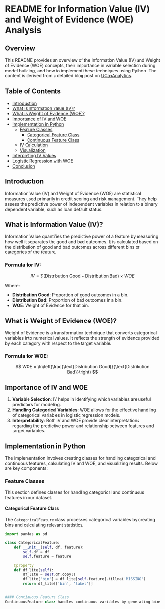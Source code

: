 # README for Information Value (IV) and Weight of Evidence (WOE) Analysis

## Overview

This README provides an overview of the Information Value (IV) and Weight of Evidence (WOE) concepts, their importance in variable selection during model building, and how to implement these techniques using Python. The content is derived from a detailed blog post on [UCanAnalytics](https://ucanalytics.com/blogs/information-value-and-weight-of-evidencebanking-case/).

## Table of Contents

- [Introduction](#introduction)
- [What is Information Value (IV)?](#what-is-information-value-iv)
- [What is Weight of Evidence (WOE)?](#what-is-weight-of-evidence-woe)
- [Importance of IV and WOE](#importance-of-iv-and-woe)
- [Implementation in Python](#implementation-in-python)
  - [Feature Classes](#feature-classes)
    - [Categorical Feature Class](#categorical-feature-class)
    - [Continuous Feature Class](#continuous-feature-class)
  - [IV Calculation](#iv-calculation)
  - [Visualization](#visualization)
- [Interpreting IV Values](#interpreting-iv-values)
- [Logistic Regression with WOE](#logistic-regression-with-woe)
- [Conclusion](#conclusion)

## Introduction

Information Value (IV) and Weight of Evidence (WOE) are statistical measures used primarily in credit scoring and risk management. They help assess the predictive power of independent variables in relation to a binary dependent variable, such as loan default status.

## What is Information Value (IV)?

Information Value quantifies the predictive power of a feature by measuring how well it separates the good and bad outcomes. It is calculated based on the distribution of good and bad outcomes across different bins or categories of the feature.

### Formula for IV:

$$
IV = \sum \left( \text{Distribution Good} - \text{Distribution Bad} \right) \times WOE
$$


Where:
- **Distribution Good**: Proportion of good outcomes in a bin.
- **Distribution Bad**: Proportion of bad outcomes in a bin.
- **WOE**: Weight of Evidence for that bin.

## What is Weight of Evidence (WOE)?

Weight of Evidence is a transformation technique that converts categorical variables into numerical values. It reflects the strength of evidence provided by each category with respect to the target variable.

### Formula for WOE:

$$
WOE = \ln\left(\frac{\text{Distribution Good}}{\text{Distribution Bad}}\right)
$$


## Importance of IV and WOE

1. **Variable Selection**: IV helps in identifying which variables are useful predictors for modeling.
2. **Handling Categorical Variables**: WOE allows for the effective handling of categorical variables in logistic regression models.
3. **Interpretability**: Both IV and WOE provide clear interpretations regarding the predictive power and relationship between features and target variables.

## Implementation in Python

The implementation involves creating classes for handling categorical and continuous features, calculating IV and WOE, and visualizing results. Below are key components:

### Feature Classes

This section defines classes for handling categorical and continuous features in our dataset.

#### Categorical Feature Class

The `CategoricalFeature` class processes categorical variables by creating bins and calculating relevant statistics.

```python
import pandas as pd

class CategoricalFeature:
    def __init__(self, df, feature):
        self.df = df
        self.feature = feature

    @property
    def df_lite(self):
        df_lite = self.df.copy()
        df_lite['bin'] = df_lite[self.feature].fillna('MISSING')
        return df_lite[['bin', 'label']]


#### Continuous Feature Class
ContinuousFeature class handles continuous variables by generating bins based on quantiles and ensuring that each bin has a minimum size.


